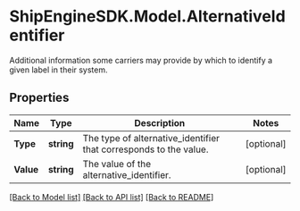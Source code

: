 # ShipEngineSDK.Model.AlternativeIdentifier
Additional information some carriers may provide by which to identify a given label in their system.  

## Properties

Name | Type | Description | Notes
------------ | ------------- | ------------- | -------------
**Type** | **string** | The type of alternative_identifier that corresponds to the value.  | [optional] 
**Value** | **string** | The value of the alternative_identifier.  | [optional] 

[[Back to Model list]](../../README.md#documentation-for-models) [[Back to API list]](../../README.md#documentation-for-api-endpoints) [[Back to README]](../../README.md)

